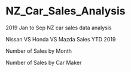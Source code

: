 # NZ_Car_Sales_Analysis
2019 Jan to Sep NZ car sales data analysis

Nissan VS Honda VS Mazda Sales YTD 2019

Number of Sales by Month

Number of Sales by Car Maker
